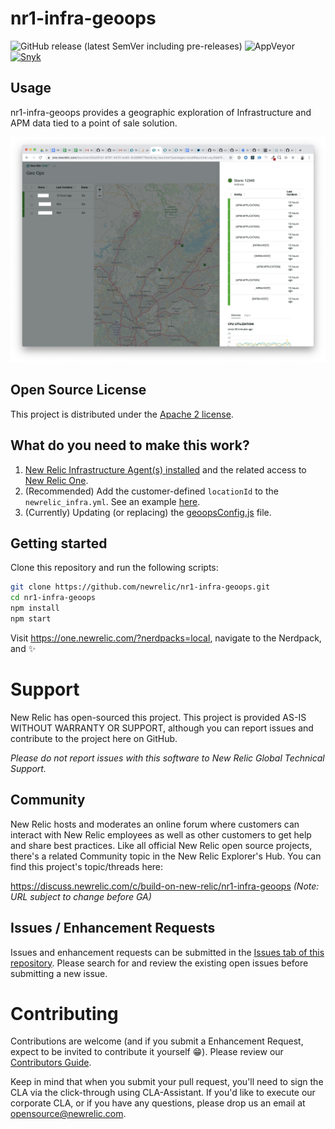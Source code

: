 # nr1-infra-geoops

![GitHub release (latest SemVer including pre-releases)](https://img.shields.io/github/v/release/newrelic/nr1-infra-geoops?include_prereleases&sort=semver) ![AppVeyor](https://img.shields.io/appveyor/ci/newrelic/nr1-infra-geoops) [![Snyk](https://snyk.io/test/github/newrelic/nr1-infra-geoops-nerdpack/badge.svg)](https://snyk.io/test/github/newrelic/nr1-infra-geoops)

## Usage

nr1-infra-geoops provides a geographic exploration of Infrastructure and APM data tied to a point of sale solution.

![Screenshot #1](screenshots/screenshot_01.png)

## Open Source License

This project is distributed under the [Apache 2 license](LICENSE).

## What do you need to make this work?

1. [New Relic Infrastructure Agent(s) installed](https://newrelic.com/products/infrastructure) and the related access to [New Relic One](https://newrelic.com/platform).
2. (Recommended) Add the customer-defined `locationId` to the `newrelic_infra.yml`. See an example [here](examples/example_newrelic_infra.yml).
3. (Currently) Updating (or replacing) the [geoopsConfig.js](geoopsConfig.js) file.

## Getting started

Clone this repository and run the following scripts:

```bash
git clone https://github.com/newrelic/nr1-infra-geoops.git
cd nr1-infra-geoops
npm install
npm start
```

Visit https://one.newrelic.com/?nerdpacks=local, navigate to the Nerdpack, and :sparkles:

# Support

New Relic has open-sourced this project. This project is provided AS-IS WITHOUT WARRANTY OR SUPPORT, although you can report issues and contribute to the project here on GitHub.

_Please do not report issues with this software to New Relic Global Technical Support._

## Community

New Relic hosts and moderates an online forum where customers can interact with New Relic employees as well as other customers to get help and share best practices. Like all official New Relic open source projects, there's a related Community topic in the New Relic Explorer's Hub. You can find this project's topic/threads here:

https://discuss.newrelic.com/c/build-on-new-relic/nr1-infra-geoops
*(Note: URL subject to change before GA)*

## Issues / Enhancement Requests

Issues and enhancement requests can be submitted in the [Issues tab of this repository](../../issues). Please search for and review the existing open issues before submitting a new issue.

# Contributing

Contributions are welcome (and if you submit a Enhancement Request, expect to be invited to contribute it yourself :grin:). Please review our [Contributors Guide](CONTRIBUTING.md).

Keep in mind that when you submit your pull request, you'll need to sign the CLA via the click-through using CLA-Assistant. If you'd like to execute our corporate CLA, or if you have any questions, please drop us an email at opensource@newrelic.com.
